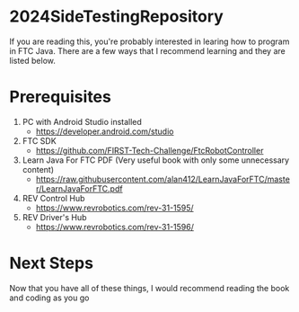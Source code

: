 # 2024SideTestingRepository
If you are reading this, you're probably interested in learing how to program in FTC Java. There are a few ways that I recommend learning and they are listed below.

# Prerequisites
1. PC with Android Studio installed
   - https://developer.android.com/studio
2. FTC SDK
   - https://github.com/FIRST-Tech-Challenge/FtcRobotController
3. Learn Java For FTC PDF (Very useful book with only some unnecessary content)
   - https://raw.githubusercontent.com/alan412/LearnJavaForFTC/master/LearnJavaForFTC.pdf
4. REV Control Hub
   - https://www.revrobotics.com/rev-31-1595/
6. REV Driver's Hub
   - https://www.revrobotics.com/rev-31-1596/
  
# Next Steps
Now that you have all of these things, I would recommend reading the book and coding as you go
